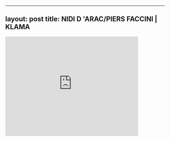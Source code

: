 

---
layout: post
title: NIDI D 'ARAC/PIERS FACCINI | KLAMA
---


<iframe width="420" height="315" src="http://www.youtube.com/embed/zNGCvvRgc9E" frameborder="0" allowfullscreen></iframe>

